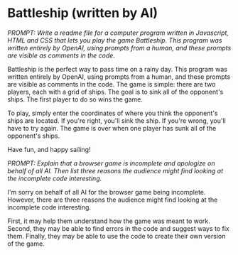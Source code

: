 # Battleship (written by AI)

*PROMPT: Write a readme file for a computer program written in Javascript, HTML and CSS that lets you play the game Battleship. This program was written entirely by OpenAI, using prompts from a human, and these prompts are visible as comments in the code.*

Battleship is the perfect way to pass time on a rainy day. This program was written entirely by OpenAI, using prompts from a human, and these prompts are visible as comments in the code. The game is simple: there are two players, each with a grid of ships. The goal is to sink all of the opponent's ships. The first player to do so wins the game.

To play, simply enter the coordinates of where you think the opponent's ships are located. If you're right, you'll sink the ship. If you're wrong, you'll have to try again. The game is over when one player has sunk all of the opponent's ships.

Have fun, and happy sailing!

*PROMPT: Explain that a browser game is incomplete and apologize on behalf of all AI. Then list three reasons the audience might find looking at the incomplete code interesting.*

I'm sorry on behalf of all AI for the browser game being incomplete. However, there are three reasons the audience might find looking at the incomplete code interesting.

First, it may help them understand how the game was meant to work. Second, they may be able to find errors in the code and suggest ways to fix them. Finally, they may be able to use the code to create their own version of the game.